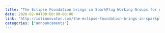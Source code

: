 ```yaml
---
title: "The Eclipse Foundation brings in SparkPlug Working Groups for device communications standardization to IIoT, Industrial Automation"
date: 2020-02-04T09:00:00-00:00
link: "http://iotinnovator.com/the-eclipse-foundation-brings-in-sparkplug-working-group-for-device-communications-standardization-to-iiot-industrial-automation/"
categories: ["announcements"]
---
```

